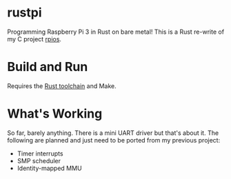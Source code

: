 # rustpi
Programming Raspberry Pi 3 in Rust on bare metal! This is a Rust re-write of my C project [rpios](https://github.com/WillFarris/rpios).

# Build and Run
Requires the [Rust toolchain](https://rustup.rs) and Make. 

# What's Working
So far, barely anything. There is a mini UART driver but that's about it. The following are planned and just need to be ported from my previous project:
* Timer interrupts
* SMP scheduler
* Identity-mapped MMU
